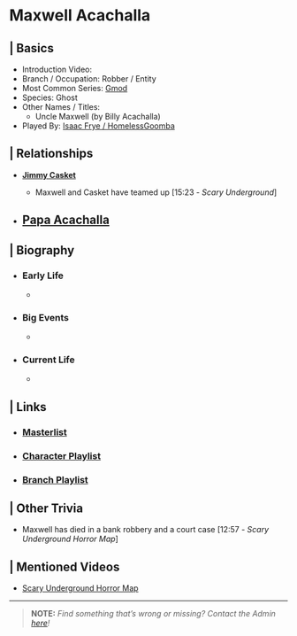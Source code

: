 # Maxwell Acachalla  


## | Basics  
- Introduction Video: []()  
- Branch / Occupation: Robber / Entity  
- Most Common Series: [Gmod](6.Series/Gmod.html)  
- Species: Ghost  
- Other Names / Titles:   
  - Uncle Maxwell \(by Billy Acachalla)  
- Played By: [Isaac Frye / HomelessGoomba](3.Siblings/3.4.Isaac-Frye-HomelessGoomba.html)  


## | Relationships  
- [**Jimmy Casket**](5.Characters/Jimmy_Casket.html)  
  - Maxwell and Casket have teamed up \[15:23 - *Scary Underground*]

- [**Papa Acachalla**](5.Characters/Papa_Acachalla.html)
  - 


## | Biography  
- ### Early Life  
  -   
- ### Big Events  
  -   
- ### Current Life  
  -   

 
## | Links  
- ### [Masterlist]()  
- ### [Character Playlist]()  
- ### [Branch Playlist]()  


## | Other Trivia  
- Maxwell has died in a bank robbery and a court case \[12:57 - *Scary Underground Horror Map*]

## | Mentioned Videos
- [Scary Underground Horror Map](https://youtu.be/Hd_KT6KbnHI)

----

> **NOTE:** *Find something that’s wrong or missing? Contact the Admin [here](./chapter_2.md)!*